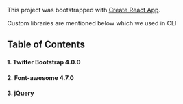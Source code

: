 This project was bootstrapped with [Create React App](https://github.com/facebookincubator/create-react-app).

Custom libraries are mentioned below which we used in CLI<br>

## Table of Contents

#### 1. Twitter Bootstrap 4.0.0
#### 2. Font-awesome 4.7.0
#### 3. jQuery
